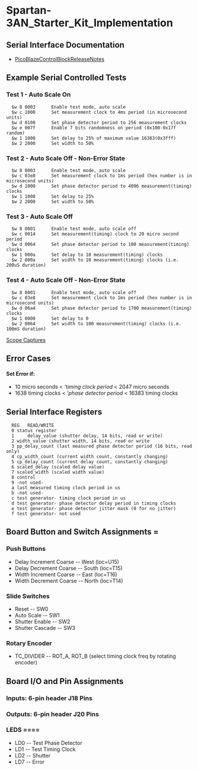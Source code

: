 # Spartan-3AN_Starter_Kit_Implementation
## Serial Interface Documentation


 * [PicoBlazeControlBlockReleaseNotes](PicoBlazeControlBlockReleaseNotes.md)


## Example Serial Controlled Tests

### Test 1 - Auto Scale On
```
  $w 8 0003      Enable test mode, auto scale
  $w c 1000      Set measurement clock to 4ms period (in microsecond units)
  $w d 0100      Set phase detector period to 256 measurement clocks
  $w e 007f      Enable 7 bits randomness on period (0x100-0x17f random)
  $w 1 1000      Set delay to 25% of maximum value 16383(0x3fff)
  $w 2 2000      Set width to 50%

```
### Test 2 - Auto Scale Off - Non-Error State
```
  $w 8 0003      Enable test mode, auto scale
  $w c 03e8      Set measurement clock to 1ms period (hex number is in microsecond units)
  $w d 1000      Set phase detector period to 4096 measurement(timing) clocks
  $w 1 1000      Set delay to 25%
  $w 2 2000      Set width to 50%

```
### Test 3 - Auto Scale Off
```
  $w 8 0001      Enable test mode, auto scale off
  $w c 0014      Set measurement(timing) clock to 20 micro second period
  $w d 0064      Set phase detector period to 100 measurement(timing) clocks
  $w 1 000a      Set delay to 10 measurement(timing) clocks
  $w 2 000a      Set width to 10 measurement(timing) clocks (i.e. 200uS duration)

```
### Test 4 - Auto Scale Off - Non-Error State
```
  $w 8 0001      Enable test mode, auto scale off
  $w c 03e8      Set measurement clock to 1ms period (hex number is in microsecond units)
  $w d 06a4      Set phase detector period to 1700 measurement(timing) clocks
  $w 1 0000      Set delay to 0
  $w 2 0064      Set width to 100 measurement(timing) clocks (i.e. 100mS duration)

```
[Scope Captures](http://ohm.bu.edu/~pbohn/Bio_Delay_Generator/Documentation/scope_captures)

## Error Cases

#### Set Error if:
 * 10 micro seconds < *'timing clock period* < 2047 micro seconds
 * 1638 timing clocks < *'phase detector period* < 16383 timing clocks


## Serial Interface Registers
```
  REG   READ/WRITE
  0	status register
  1     delay_value (shutter delay, 14 bits, read or write)
  2	width_value (shutter width, 14 bits, read or write
  3	pp_delay_count (last measured phase detector period (16 bits, read only)
  4	cp_width_count (current width count, constantly changing)
  5	cp_delay_count (current delay count, constantly changing)
  6	scaled_delay (scaled delay value)
  7	scaled_width (scaled width value)
  8	control
  9	-not used-
  a	last measured timing clock period in us
  b	-not used-
  c	test generator- timing clock period in us
  d	test generator- phase detector delay period in timing clocks
  e	test generator- phase detector jitter mask (0 for no jitter)
  f	test generator- not used

```

## Board Button and Switch Assignments =

### Push Buttons
 * Delay Increment Coarse  -- West (loc=U15)
 * Delay Decrement Coarse  -- South (loc=T15)
 * Width Increment Coarse  -- East (loc=T16)
 * Width Decrement Coarse  -- North (loc=T14)

### Slide Switches
 * Reset  -- SW0
 * Auto Scale  -- SW1
 * Shutter Enable -- SW2
 * Shutter Cascade -- SW3

### Rotary Encoder
 * TC_DIVIDER -- ROT_A, ROT_B (select timing clock freq by rotating encoder)

## Board I/O and Pin Assignments

### Inputs: 6-pin header J18 Pins




### Outputs: 6-pin header J20 Pins





### LEDS ====
 * LD0 -- Test Phase Detector
 * LD1 -- Test Timing Clock
 * LD2 -- Shutter
 * LD7 -- Error


